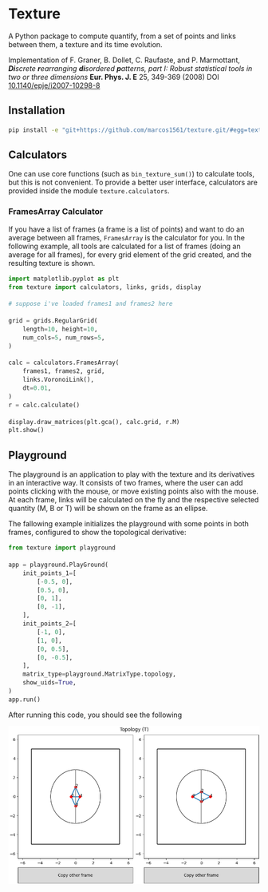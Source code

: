 # Texture
A Python package to compute quantify, from a set of points and links between them, a texture and its time evolution.

Implementation of F. Graner, B. Dollet, C. Raufaste, and P. Marmottant, ***Di**screte **r**earranging **di**sordered **p**atterns, part I: Robust statistical tools in two or three dimensions* **Eur. Phys. J. E** 25, 349-369 (2008) DOI [10.1140/epje/i2007-10298-8](https://doi.org/10.1140/epje/i2007-10298-8)

## Installation
```bash
pip install -e "git+https://github.com/marcos1561/texture.git/#egg=texture"
```

## Calculators
One can use core functions (such as `bin_texture_sum()`) to calculate tools, but this is not convenient. To provide
a better user interface, calculators are provided inside the module `texture.calculators`.

### FramesArray Calculator
If you have a list of frames (a frame is a list of points) and want to do an average between all frames, `FramesArray` is the
calculator for you. In the following example, all tools are calculated for a list of frames (doing an average for all frames), 
for every grid element of the grid created, and the resulting texture is shown. 
```python
import matplotlib.pyplot as plt
from texture import calculators, links, grids, display

# suppose i've loaded frames1 and frames2 here

grid = grids.RegularGrid(
    length=10, height=10,
    num_cols=5, num_rows=5,
)

calc = calculators.FramesArray(
    frames1, frames2, grid, 
    links.VoronoiLink(),
    dt=0.01,
)
r = calc.calculate()

display.draw_matrices(plt.gca(), calc.grid, r.M)
plt.show()
```

## Playground
The playground is an application to play with the texture and its derivatives in an interactive way. It consists
of two frames, where the user can add points clicking with the mouse, or move existing points also with the mouse. At each frame,
links will be calculated on the fly and the respective selected quantity (M, B or T) will be shown on the frame as an ellipse.

The fallowing example initializes the playground with some points in both frames, configured to show the topological derivative:

```python
from texture import playground

app = playground.PlayGround(
    init_points_1=[
        [-0.5, 0],
        [0.5, 0],
        [0, 1],
        [0, -1],
    ],
    init_points_2=[
        [-1, 0],
        [1, 0],
        [0, 0.5],
        [0, -0.5],
    ],
    matrix_type=playground.MatrixType.topology,
    show_uids=True,
)
app.run()
```

After running this code, you should see the following

![Playground](docs/images/playground.png)
